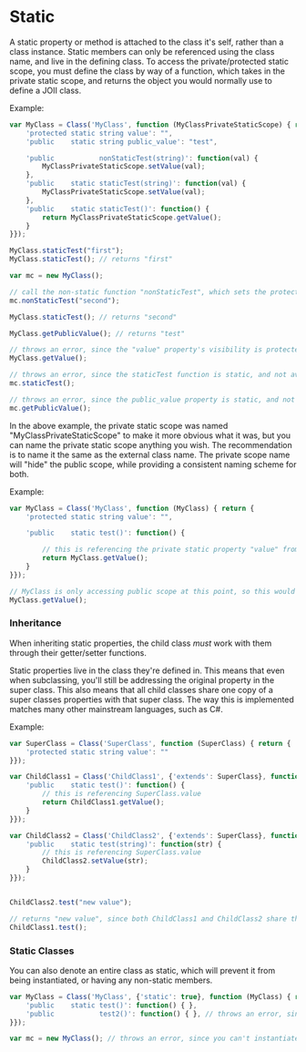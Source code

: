# Static

A static property or method is attached to the class it's self, rather than a class instance.
Static members can only be referenced using the class name, and live in the defining class.
To access the private/protected static scope, you must define the class by way of a function,
which takes in the private static scope, and returns the object you would normally use to
define a JOII class.

Example:
```javascript
var MyClass = Class('MyClass', function (MyClassPrivateStaticScope) { return {
    'protected static string value': "",
    'public    static string public_value': "test",

    'public           nonStaticTest(string)': function(val) {
        MyClassPrivateStaticScope.setValue(val);
    },
    'public    static staticTest(string)': function(val) {
        MyClassPrivateStaticScope.setValue(val);
    },
    'public    static staticTest()': function() {
        return MyClassPrivateStaticScope.getValue();
    }
}});

MyClass.staticTest("first");
MyClass.staticTest(); // returns "first"

var mc = new MyClass();

// call the non-static function "nonStaticTest", which sets the protected static value
mc.nonStaticTest("second");

MyClass.staticTest(); // returns "second"

MyClass.getPublicValue(); // returns "test"

// throws an error, since the "value" property's visibility is protected
MyClass.getValue();

// throws an error, since the staticTest function is static, and not available on instances
mc.staticTest();

// throws an error, since the public_value property is static, and not available on instances
mc.getPublicValue();
```

In the above example, the private static scope was named "MyClassPrivateStaticScope" to make it more obvious what it was, but you can name the private static scope anything you wish.
The recommendation is to name it the same as the external class name. The private scope name will "hide" the public scope, while providing a consistent naming scheme for both.


Example:
```javascript
var MyClass = Class('MyClass', function (MyClass) { return {
    'protected static string value': "",

    'public    static test()': function() {

        // this is referencing the private static property "value" from the private scope, so this works fine
        return MyClass.getValue();
    }
}});

// MyClass is only accessing public scope at this point, so this would throw an error.
MyClass.getValue();
```


### Inheritance

When inheriting static properties, the child class *must* work with them through their getter/setter functions.

Static properties live in the class they're defined in. This means that even when subclassing,
you'll still be addressing the original property in the super class.
This also means that all child classes share one copy of a super classes properties with that super class.
The way this is implemented matches many other mainstream languages, such as C#.

Example:


```javascript
var SuperClass = Class('SuperClass', function (SuperClass) { return {
    'protected static string value': ""
}});

var ChildClass1 = Class('ChildClass1', {'extends': SuperClass}, function (ChildClass1) { return {
    'public    static test()': function() {
        // this is referencing SuperClass.value
        return ChildClass1.getValue();
    }
}});

var ChildClass2 = Class('ChildClass2', {'extends': SuperClass}, function (ChildClass2) { return {
    'public    static test(string)': function(str) {
        // this is referencing SuperClass.value
        ChildClass2.setValue(str);
    }
}});


ChildClass2.test("new value");

// returns "new value", since both ChildClass1 and ChildClass2 share the same property from SuperClass
ChildClass1.test();
```


### Static Classes

You can also denote an entire class as static, which will prevent it from being instantiated, or having any non-static members.


```javascript
var MyClass = Class('MyClass', {'static': true}, function (MyClass) { return {
    'public    static test()': function() { },
    'public           test2()': function() { }, // throws an error, since it's not static
}});

var mc = new MyClass(); // throws an error, since you can't instantiate static classes
```

